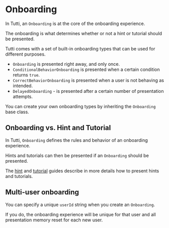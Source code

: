 # Onboarding

In Tutti, an `Onboarding` is at the core of the onboarding experience. 

The onboarding is what determines whether or not a hint or tutorial should be presented.

Tutti comes with a set of built-in onboarding types that can be used for different purposes. 

* `Onboarding` is presented right away, and only once.
* `ConditionalBehaviorOnboarding` is presented when a certain condition returns `true`.
* `CorrectBehaviorOnboarding` is presented when a user is not behaving as intended.
* `DelayedOnboarding` - is presented after a certain number of presentation attempts.

You can create your own onboarding types by inheriting the `Onboarding` base class.


## Onboarding vs. Hint and Tutorial

In Tutti, `Onboarding` defines the rules and behavior of an onboarding experience. 

Hints and tutorials can then be presented if an `Onboarding` should be presented.

The [hint][Hints] and [tutorial][Tutorials] guides describe in more details how to present hints and tutorials.


## Multi-user onboarding

You can specify a unique `userId` string when you create an `Onboarding`. 

If you do, the onboarding experience will be unique for that user and all presentation memory reset for each new user.


[Hints]: https://github.com/danielsaidi/Tutti/blob/master/Readmes/Hints.md
[Tutorials]: https://github.com/danielsaidi/Tutti/blob/master/Readmes/Tutorials.md

